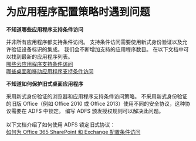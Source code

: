 <properties
    pageTitle="Problems configuring policy for an application"
    description="为应用程序配置策略时遇到问题"
    service="microsoft.aad"
    resource="Microsoft_AAD_IAM"
    authors="jcardena"
    displayOrder="1"
    selfHelpType="resource"
    supportTopicIds=""
    resourceTags="conditionalaccess_overview"
    productPesIds=""
    cloudEnvironments="public"
/>


# <a name="problems-configuring-policy-for-an-application"></a>为应用程序配置策略时遇到问题

**不知道哪些应用程序支持条件访问**

并非所有应用程序都支持条件访问。 支持条件访问需要使用新式身份验证以及允许验证设备标识的集成。 我们会不断增加支持的应用程序数目。 在以下文档中可以找到最新的应用程序列表。
<br>
[哪些云应用程序支持条件访问](https://docs.microsoft.com/azure/active-directory/active-directory-conditional-access-technical-reference)<br>
[哪些桌面和移动应用程序支持条件访问](https://docs.microsoft.com/azure/active-directory/active-directory-conditional-access-supported-apps)

**不知道如何保护旧式桌面应用程序**

采用新式身份验证的浏览器和应用程序支持条件访问策略。 不采用新式身份验证的旧版 Office（例如 Office 2010 或 Office 2013）使用不同的安全协议，这种协议需要在 ADFS 中锁定。 编写 ADFS 颁发授权规则可以解决此问题。
<br><br>
以下文档介绍了如何使用 ADFS 锁定旧式协议：
<br>
[如何为 Office 365 SharePoint 和 Exchange 配置条件访问](http://aka.ms/csforexchange)
